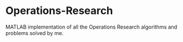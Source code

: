 # Operations-Research
MATLAB implementation of all the Operations Research algorithms and problems solved by me.

